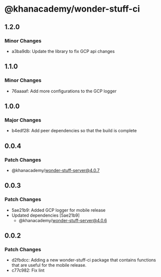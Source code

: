 # @khanacademy/wonder-stuff-ci

## 1.2.0

### Minor Changes

-   a3ba9db: Update the library to fix GCP api changes

## 1.1.0

### Minor Changes

-   76aaaaf: Add more configurations to the GCP logger

## 1.0.0

### Major Changes

-   b4edf28: Add peer dependencies so that the build is complete

## 0.0.4

### Patch Changes

-   @khanacademy/wonder-stuff-server@4.0.7

## 0.0.3

### Patch Changes

-   5ae21b9: Added GCP logger for mobile release
-   Updated dependencies [5ae21b9]
    -   @khanacademy/wonder-stuff-server@4.0.6

## 0.0.2

### Patch Changes

-   d2fbdcc: Adding a new wonder-stuff-ci package that contains functions that are useful for the mobile release.
-   c77c982: Fix lint
